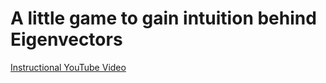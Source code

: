# A little game to gain intuition behind Eigenvectors

[Instructional YouTube Video](https://youtu.be/_rmd7PpEITU?si=iVV7ZIP8BsF27Vvk)
